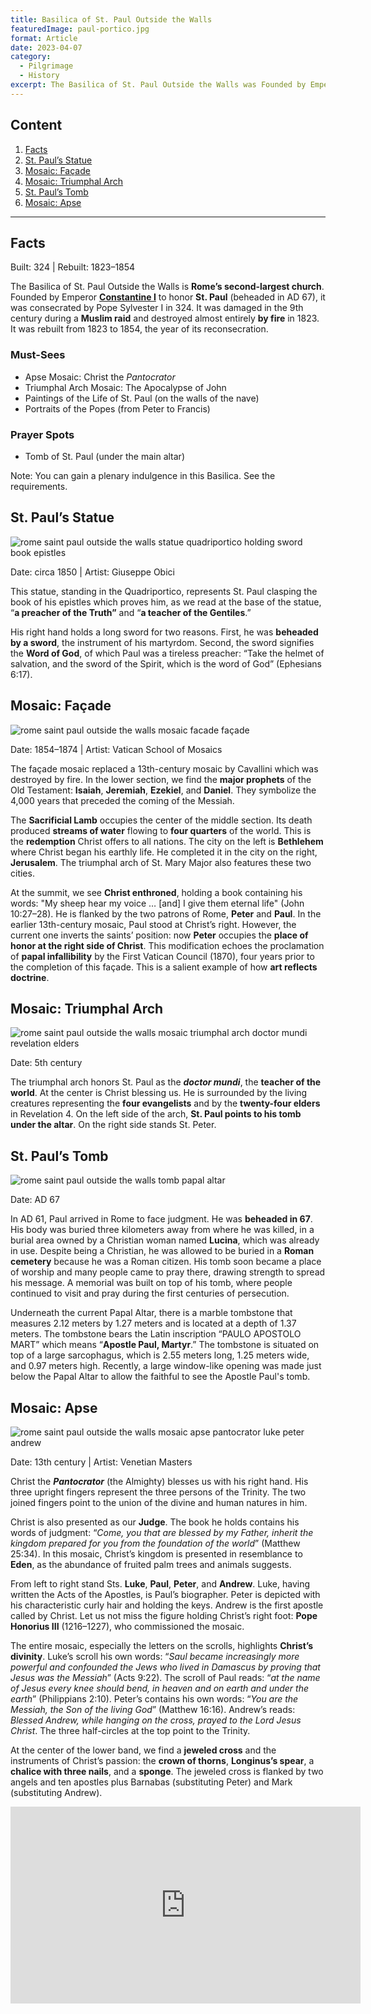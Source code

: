 ```yaml
---
title: Basilica of St. Paul Outside the Walls
featuredImage: paul-portico.jpg
format: Article
date: 2023-04-07
category:
  - Pilgrimage
  - History
excerpt: The Basilica of St. Paul Outside the Walls was Founded by Emperor Constantine I to honor St. Paul (beheaded in AD 67). Its highlights are Apse Mosaic (Christ the Pantocrator), Triumphal Arch Mosaic (The Apocalypse of John), Paintings of the Life of Paul, Portraits of the Popes, and the tomb of Paul.
---
```


## Content

1. [Facts](/post/basilica-paul/#facts)
2. [St. Paul’s Statue](/post/basilica-paul/#st-pauls-statue)
3. [Mosaic: Façade](/post/basilica-paul/#mosaic-façade)
4. [Mosaic: Triumphal Arch](/post/basilica-paul/#mosaic-triumphal-arch)
5. [St. Paul’s Tomb](/post/basilica-paul/#st-pauls-tomb)
6. [Mosaic: Apse](/post/basilica-paul/#mosaic-apse)

---

## Facts

Built: 324 | Rebuilt: 1823–1854

The Basilica of St. Paul Outside the Walls is **Rome’s second-largest church**. Founded by Emperor [**Constantine I**](https://www.britannica.com/biography/Constantine-I-Roman-emperor) to honor **St. Paul** (beheaded in AD 67), it was consecrated by Pope Sylvester I in 324. It was damaged in the 9th century during a **Muslim raid** and destroyed almost entirely **by fire** in 1823. It was rebuilt from 1823 to 1854, the year of its reconsecration.

### Must-Sees

- Apse Mosaic: Christ the _Pantocrator_
- Triumphal Arch Mosaic: The Apocalypse of John
- Paintings of the Life of St. Paul (on the walls of the nave)
- Portraits of the Popes (from Peter to Francis)

### Prayer Spots

- Tomb of St. Paul (under the main altar)

Note: You can gain a plenary indulgence in this Basilica. See the requirements.

## St. Paul’s Statue

![rome saint paul outside the walls statue quadriportico holding sword book epistles](paul-statue.jpg '©2022 Kenny Ang')

Date: circa 1850 | Artist: Giuseppe Obici

This statue, standing in the Quadriportico, represents St. Paul clasping the book of his epistles which proves him, as we read at the base of the statue, “**a preacher of the Truth”** and “**a teacher of the Gentiles**.”

His right hand holds a long sword for two reasons. First, he was **beheaded by a sword**, the instrument of his martyrdom. Second, the sword signifies the **Word of God**, of which Paul was a tireless preacher: “Take the helmet of salvation, and the sword of the Spirit, which is the word of God” (Ephesians 6:17).

## Mosaic: Façade

![rome saint paul outside the walls mosaic facade façade](paul-facade.jpg '©2022 Kenny Ang')

Date: 1854–1874 | Artist: Vatican School of Mosaics

The façade mosaic replaced a 13th-century mosaic by Cavallini which was destroyed by fire. In the lower section, we find the **major prophets** of the Old Testament: **Isaiah**, **Jeremiah**, **Ezekiel**, and **Daniel**. They symbolize the 4,000 years that preceded the coming of the Messiah.

The **Sacrificial Lamb** occupies the center of the middle section. Its death produced **streams of water** flowing to **four quarters** of the world. This is the **redemption** Christ offers to all nations. The city on the left is **Bethlehem** where Christ began his earthly life. He completed it in the city on the right, **Jerusalem**. The triumphal arch of St. Mary Major also features these two cities.

At the summit, we see **Christ enthroned**, holding a book containing his words: "My sheep hear my voice … [and] I give them eternal life" (John 10:27–28). He is flanked by the two patrons of Rome, **Peter** and **Paul**. In the earlier 13th-century mosaic, Paul stood at Christ’s right. However, the current one inverts the saints’ position: now **Peter** occupies the **place of honor at the right side of Christ**. This modification echoes the proclamation of **papal infallibility** by the First Vatican Council (1870), four years prior to the completion of this façade. This is a salient example of how **art reflects doctrine**.

## Mosaic: Triumphal Arch

![rome saint paul outside the walls mosaic triumphal arch doctor mundi revelation elders](paul-arch.jpg '©2022 Kenny Ang')

Date: 5th century

The triumphal arch honors St. Paul as the **_doctor mundi_**, the **teacher of the world**. At the center is Christ blessing us. He is surrounded by the living creatures representing the **four evangelists** and by the **twenty-four elders** in Revelation 4. On the left side of the arch, **St. Paul points to his tomb under the altar**. On the right side stands St. Peter.

## St. Paul’s Tomb

![rome saint paul outside the walls tomb papal altar](paul-tomb.jpg '©2022 Kenny Ang')

Date: AD 67

In AD 61, Paul arrived in Rome to face judgment. He was **beheaded in 67**. His body was buried three kilometers away from where he was killed, in a burial area owned by a Christian woman named **Lucina**, which was already in use. Despite being a Christian, he was allowed to be buried in a **Roman cemetery** because he was a Roman citizen. His tomb soon became a place of worship and many people came to pray there, drawing strength to spread his message. A memorial was built on top of his tomb, where people continued to visit and pray during the first centuries of persecution.

Underneath the current Papal Altar, there is a marble tombstone that measures 2.12 meters by 1.27 meters and is located at a depth of 1.37 meters. The tombstone bears the Latin inscription “PAULO APOSTOLO MART” which means “**Apostle Paul, Martyr**.” The tombstone is situated on top of a large sarcophagus, which is 2.55 meters long, 1.25 meters wide, and 0.97 meters high. Recently, a large window-like opening was made just below the Papal Altar to allow the faithful to see the Apostle Paul's tomb.

## Mosaic: Apse

![rome saint paul outside the walls mosaic apse pantocrator luke peter andrew](paul-apse.jpg '©2023 Kenny Ang')

Date: 13th century | Artist: Venetian Masters

Christ the **_Pantocrator_** (the Almighty) blesses us with his right hand. His three upright fingers represent the three persons of the Trinity. The two joined fingers point to the union of the divine and human natures in him.

Christ is also presented as our **Judge**. The book he holds contains his words of judgment: “_Come, you that are blessed by my Father, inherit the kingdom prepared for you from the foundation of the world_” (Matthew 25:34). In this mosaic, Christ’s kingdom is presented in resemblance to **Eden**, as the abundance of fruited palm trees and animals suggests.

From left to right stand Sts. **Luke**, **Paul**, **Peter**, and **Andrew**. Luke, having written the Acts of the Apostles, is Paul’s biographer. Peter is depicted with his characteristic curly hair and holding the keys. Andrew is the first apostle called by Christ. Let us not miss the figure holding Christ’s right foot: **Pope Honorius III** (1216–1227), who commissioned the mosaic.

The entire mosaic, especially the letters on the scrolls, highlights **Christ’s divinity**. Luke’s scroll his own words: “_Saul became increasingly more powerful and confounded the Jews who lived in Damascus by proving that Jesus was the Messiah_” (Acts 9:22). The scroll of Paul reads: “_at the name of Jesus every knee should bend, in heaven and on earth and under the earth_” (Philippians 2:10). Peter’s contains his own words: “_You are the Messiah, the Son of the living God_” (Matthew 16:16). Andrew’s reads: _Blessed Andrew, while hanging on the cross, prayed to the Lord Jesus Christ_. The three half-circles at the top point to the Trinity.

At the center of the lower band, we find a **jeweled cross** and the instruments of Christ’s passion: the **crown of thorns**, **Longinus’s spear**, a **chalice with three nails**, and a **sponge**. The jeweled cross is flanked by two angels and ten apostles plus Barnabas (substituting Peter) and Mark (substituting Andrew).

<iframe width="560" height="315" src="https://www.youtube.com/embed/7Z9uC6VbSVo" title="YouTube video player" frameborder="0" allow="accelerometer; autoplay; clipboard-write; encrypted-media; gyroscope; picture-in-picture; web-share" allowfullscreen></iframe>
